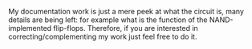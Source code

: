 My documentation work is just a mere peek at what the circuit is, many details are being left: for example what is the function of the NAND-implemented flip-flops.
Therefore, if you are interested in correcting/complementing my work just feel free to do it.
